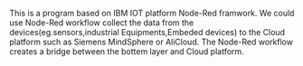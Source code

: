 This is a program based on IBM IOT platform Node-Red framwork.
We could use Node-Red workflow collect the data from the devices(eg.sensors,industrial Equipments,Embeded devices) to the Cloud platform such as Siemens MindSphere or AliCloud.
The Node-Red workflow creates a bridge between the bottem layer and Cloud platform.